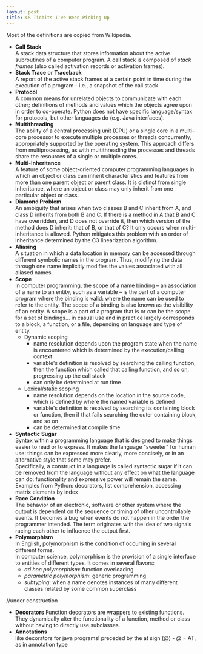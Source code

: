 ```yaml
---
layout: post
title: CS Tidbits I've Been Picking Up
---
```

Most of the definitions are copied from Wikipedia.


* **Call Stack**  
A stack data structure that stores information about the active subroutines of a computer program.  A call stack is composed of *stack frames* (also called activation records or activation frames).
* **Stack Trace** or **Traceback**  
A report of the active stack frames at a certain point in time during the execution of a program - i.e., a snapshot of the call stack 
* **Protocol**  
A common means for unrelated objects to communicate with each other; definitions of methods and values which the objects agree upon in order to co-operate. Python does not have specific language/syntax for protocols, but other languages do (e.g. Java interfaces).
* **Multithreading**  
The ability of a central processing unit (CPU) or a single core in a multi-core processor to execute multiple processes or threads concurrently, appropriately supported by the operating system. This approach differs from multiprocessing, as with multithreading the processes and threads share the resources of a single or multiple cores.
* **Multi-Inheritance**  
A feature of some object-oriented computer programming languages in which an object or class can inherit characteristics and features from more than one parent object or parent class. It is distinct from single inheritance, where an object or class may only inherit from one particular object or class.
* **Diamond Problem**  
An ambiguity that arises when two classes B and C inherit from A, and class D inherits from both B and C. If there is a method in A that B and C have overridden, and D does not override it, then which version of the method does D inherit: that of B, or that of C?  It only occurs when multi-inheritance is allowed.  Python mitigates this problem with an order of inheritance determined by the C3 linearization algorithm.
* **Aliasing**  
A situation in which a data location in memory can be accessed through different symbolic names in the program. Thus, modifying the data through one name implicitly modifies the values associated with all aliased names.
* **Scope**  
In computer programming, the scope of a name binding – an association of a name to an entity, such as a variable – is the part of a computer program where the binding is valid: where the name can be used to refer to the entity.  The scope of a binding is also known as the visibility of an entity. A scope is a part of a program that is or can be the scope for a set of bindings… in casual use and in practice largely corresponds to a block, a function, or a file, depending on language and type of entity.
  * Dynamic scoping
    * name resolution depends upon the program state when the name is encountered which is determined by the execution/calling context
    * variable's definition is resolved by searching the calling function, then the function which called that calling function, and so on, progressing up the call stack
    * can only be determined at run time
  * Lexical/static scoping
    * name resolution depends on the location in the source code, which is defined by where the named variable is defined
    * variable's definition is resolved by searching its containing block or function, then if that fails searching the outer containing block, and so on
    * can be determined at compile time
* **Syntactic Sugar**  
Syntax within a programming language that is designed to make things easier to read or to express. It makes the language "sweeter" for human use: things can be expressed more clearly, more concisely, or in an alternative style that some may prefer.  
Specifically, a construct in a language is called syntactic sugar if it can be removed from the language without any effect on what the language can do: functionality and expressive power will remain the same.  
Examples from Python: decorators, list comprehension, accessing matrix elements by index
* **Race Condition**  
The behavior of an electronic, software or other system where the output is dependent on the sequence or timing of other uncontrollable events. It becomes a bug when events do not happen in the order the programmer intended. The term originates with the idea of two signals racing each other to influence the output first.
* **Polymorphism**  
In English, polymorphism is the condition of occurring in several different forms.  
In computer science, polymorphism is the provision of a single interface to entities of different types.  It comes in several flavors:  
  - *ad hoc polymorphism*:
  function overloading
  - *parametric polymorphism*:
  generic programming
  - *subtyping*:
  when a name denotes instances of many different classes related by some common superclass
  
//under construction
*  **Decorators**
Function decorators are wrappers to existing functions.  They dynamically alter the functionality of a function, method or class without having to directly use subclasses. 
*  **Annotations**  
like decorators for java programs!
preceded by the at sign (@) - @ = AT, as in annotation type

